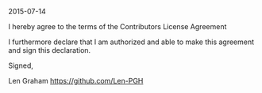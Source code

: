 
 


2015-07-14

I hereby agree to the terms of the Contributors License Agreement

I furthermore declare that I am authorized and able to make this agreement and sign this declaration.

Signed,

Len Graham https://github.com/Len-PGH
